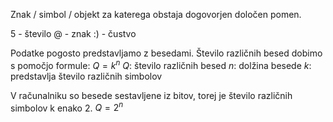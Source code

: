 Znak / simbol / objekt za katerega obstaja dogovorjen določen pomen.

5 - število
@ - znak
:) - čustvo

Podatke pogosto predstavljamo z besedami.
Število različnih besed dobimo s pomočjo formule:
$Q = k^n$
$Q$: število različnih besed
$n$: dolžina besede
$k$: predstavlja število različnih simbolov

V računalniku so besede sestavljene iz bitov, torej je število različnih simbolov k enako 2.
$Q = 2^n$
